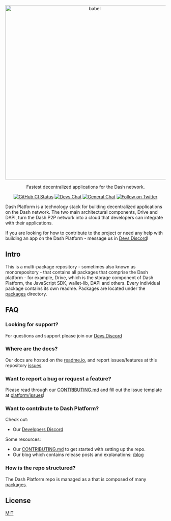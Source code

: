 <p align="center">
  <a href="https://dashplatform.readme.io/docs/introduction-what-is-dash-platform/">
    <img alt="babel" src="https://media.dash.org/wp-content/uploads/dash_digital-cash_logo_2018_rgb_for_screens.png" width="546">
  </a>
</p>

<p align="center">
  Fastest decentralized applications for the Dash network.
</p>

<p align="center">
  <a href="https://github.com/dashevo/platform/actions/workflows/all-packages.yml"><img alt="GitHub CI Status" src="https://github.com/dashevo/platform/actions/workflows/all-packages.yml/badge.svg"></a>
  <a href="https://chat.dashdevs.org/"><img alt="Devs Chat" src="https://img.shields.io/badge/discord-Dev_chat-738adb"></a>
  <a href="https://discordapp.com/invite/PXbUxJB"><img alt="General Chat" src="https://img.shields.io/badge/discord-General_chat-738adb"></a>
  <a href="https://twitter.com/intent/follow?screen_name=Dashpay"><img alt="Follow on Twitter" src="https://img.shields.io/twitter/follow/Dashpay.svg?style=social&label=Follow"></a>
</p>

Dash Platform is a technology stack for building decentralized applications on the Dash network. 
The two main architectural components, Drive and DAPI, turn the Dash P2P network into a cloud that 
developers can integrate with their applications.

If you are looking for how to contribute to the project or need any help with building an app on 
the Dash Platform - message us in [Devs Discord](https://chat.dashdevs.org/)!

## Intro

This is a multi-package repository - sometimes also known as monorepository - that contains
all packages that comprise the Dash platform - for example, Drive, which is the 
storage component of Dash Platform, the JavaScript SDK, wallet-lib, DAPI and others. 
Every individual package contains its own readme. Packages are located under the
[packages](./packages) directory.

## FAQ

### Looking for support?

For questions and support please join our [Devs Discord](https://chat.dashdevs.org/)

### Where are the docs?

Our docs are hosted on the [readme.io](https://dashplatform.readme.io/docs/introduction-what-is-dash-platform), 
and report issues/features at this repository [issues](https://github.com/dashevo/platform/issues).

### Want to report a bug or request a feature?

Please read through our [CONTRIBUTING.md](CONTRIBUTING.md) and fill 
out the issue template at [platform/issues](https://github.com/dashevo/platform/issues)!

### Want to contribute to Dash Platform?

Check out:

- Our [Developers Discord](https://chat.dashdevs.org/)

Some resources:

- Our [CONTRIBUTING.md](CONTRIBUTING.md) to get started with setting up the repo.
- Our blog which contains release posts and explanations: [/blog](https://www.dash.org/blog/)

### How is the repo structured?

The Dash Platform repo is managed as a that is composed of many [packages](packages/README.md).

## License

[MIT](LICENSE.md)

